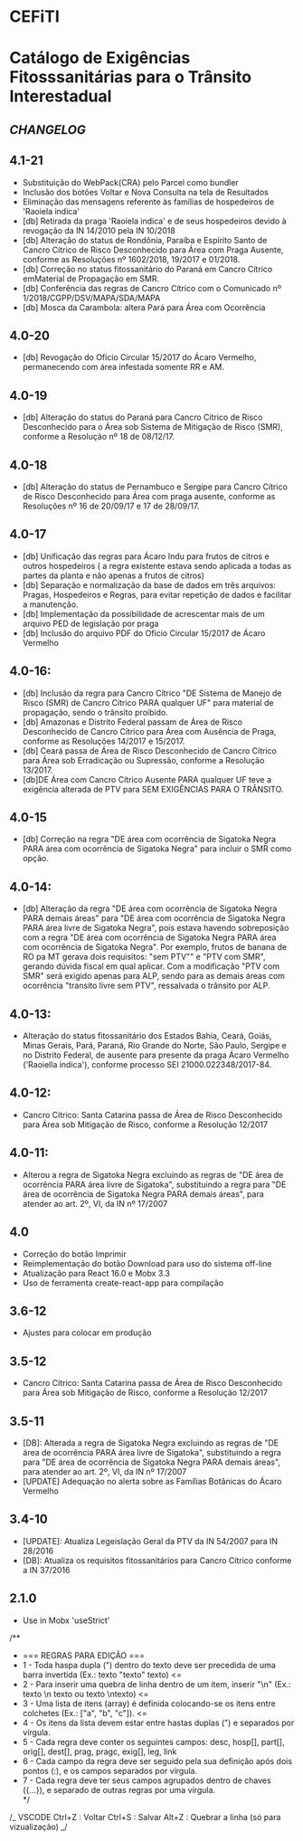 # **CEFiTI**

# Catálogo de Exigências Fitosssanitárias para o Trânsito Interestadual

## **_CHANGELOG_**

## 4.1-21

* Substituição do WebPack(CRA) pelo Parcel como bundler
* Inclusão dos botões Voltar e Nova Consulta na tela de Resultados
* Eliminação das mensagens referente às famílias de hospedeiros de 'Raoiela indica'
* [db] Retirada da praga 'Raoiela indica' e de seus hospedeiros devido à revogação da IN 14/2010 pela IN 10/2018
* [db] Alteração do status de Rondônia, Paraíba e Espírito Santo de Cancro Cítrico de Risco Desconhecido para Área com Praga Ausente, conforme as Resoluções nº 1602/2018, 19/2017 e 01/2018.
* [db] Correção no status fitossanitário do Paraná em Cancro Cítrico emMaterial de Propagação em SMR.
* [db] Conferência das regras de Cancro Cítrico com o Comunicado nº 1/2018/CGPP/DSV/MAPA/SDA/MAPA
* [db] Mosca da Carambola: altera Pará para Área com Ocorrência

## 4.0-20

* [db] Revogação do Ofício Circular 15/2017 do Ácaro Vermelho, permanecendo com área infestada somente RR e AM.

## 4.0-19

* [db] Alteração do status do Paraná para Cancro Cítrico de Risco Desconhecido para o Área sob Sistema de Mitigação de Risco (SMR), conforme a Resolução nº 18 de 08/12/17.

## 4.0-18

* [db] Alteração do status de Pernambuco e Sergipe para Cancro Cítrico de Risco Desconhecido para Área com praga ausente, conforme as Resoluções nº 16 de 20/09/17 e 17 de 28/09/17.

## 4.0-17

* [db] Unificação das regras para Ácaro Indu para frutos de citros e outros hospedeiros ( a regra existente estava sendo aplicada a todas as partes da planta e não apenas a frutos de citros)
* [db] Separação e normalização da base de dados em três arquivos: Pragas, Hospedeiros e Regras, para evitar repetição de dados e facilitar a manutenção.
* [db] Implementação da possibilidade de acrescentar mais de um arquivo PED de legislação por praga
* [db] Inclusão do arquivo PDF do Ofício Circular 15/2017 de Ácaro Vermelho

## 4.0-16:

* [db] Inclusão da regra para Cancro Cítrico "DE Sistema de Manejo de Risco (SMR) de Cancro Cítrico PARA qualquer UF" para material de propagação, sendo o trânsito proibido.
* [db] Amazonas e Distrito Federal passam de Área de Risco Desconhecido de Cancro Cítrico para Área com Ausência de Praga, conforme as Resoluções 14/2017 e 15/2017.
* [db] Ceará passa de Área de Risco Desconhecido de Cancro Cítrico para Área sob Erradicação ou Supressão, conforme a Resolução 13/2017.
* [db]DE Área com Cancro Cítrico Ausente PARA qualquer UF teve a exigência alterada de PTV para SEM EXIGÊNCIAS PARA O TRÂNSITO.

## 4.0-15

* [db] Correção na regra "DE área com ocorrência de Sigatoka Negra PARA área com ocorrência de Sigatoka Negra" para incluir o SMR como opção.

## 4.0-14:

* [db] Alteração da regra "DE área com ocorrência de Sigatoka Negra PARA demais áreas" para "DE área com ocorrência de Sigatoka Negra PARA área livre de Sigatoka Negra", pois estava havendo sobreposição com a regra "DE área com ocorrência de Sigatoka Negra PARA área com ocorrência de Sigatoka Negra". Por exemplo, frutos de banana de RO pa MT gerava dois requisitos: "sem PTV"" e "PTV com SMR", gerando dúvida fiscal em qual aplicar. Com a modificação "PTV com SMR" será exigido apenas para ALP, sendo para as demais áreas com ocorrência "transito livre sem PTV", ressalvada o trânsito por ALP.

## 4.0-13:

* Alteração do status fitossanitário dos Estados Bahia, Ceará, Goiás, Minas Gerais, Pará, Paraná, Rio Grande do Norte, São Paulo, Sergipe e no Distrito Federal, de ausente para presente da praga Ácaro Vermelho ('Raoiella indica'), conforme processo SEI 21000.022348/2017-84.

## 4.0-12:

* Cancro Cítrico: Santa Catarina passa de Área de Risco Desconhecido para Área sob Mitigação de Risco, conforme a Resolução 12/2017

## 4.0-11:

* Alterou a regra de Sigatoka Negra excluindo as regras de "DE área de ocorrência PARA área livre de Sigatoka", substituindo a regra para "DE área de ocorrência de Sigatoka Negra PARA demais áreas", para atender ao art. 2º, VI, da IN nº 17/2007

## 4.0

* Correção do botão Imprimir
* Reimplementação do botão Download para uso do sistema off-line
* Atualização para React 16.0 e Mobx 3.3
* Uso de ferramenta create-react-app para compilação

## 3.6-12

* Ajustes para colocar em produção

## 3.5-12

* Cancro Cítrico: Santa Catarina passa de Área de Risco Desconhecido para Área sob Mitigação de Risco, conforme a Resolução 12/2017

## 3.5-11

* [DB]: Alterada a regra de Sigatoka Negra excluindo as regras de "DE área de ocorrência PARA área livre de Sigatoka", substituindo a regra para "DE área de ocorrência de Sigatoka Negra PARA demais áreas", para atender ao art. 2º, VI, da IN nº 17/2007
* [UPDATE] Adequação no alerta sobre as Famílias Botânicas do Ácaro Vermelho

## 3.4-10

* [UPDATE]: Atualiza Legeislação Geral da PTV da IN 54/2007 para IN 28/2016
* [DB]: Atualiza os requisitos fitossanitários para Cancro Cítrico conforme a IN 37/2016

## 2.1.0

* Use in Mobx 'useStrict'

/\*\*

* === REGRAS PARA EDIÇÃO ===
* 1 - Toda haspa dupla (") dentro do texto deve ser precedida de uma barra invertida (Ex.: texto \"texto\" texto) <=
* 2 - Para inserir uma quebra de linha dentro de um item, inserir "\n" (Ex.: texto \n texto ou texto \ntexto) <=
* 3 - Uma lista de itens (array) é definida colocando-se os itens entre colchetes (Ex.: ["a", "b", "c"]). <=
* 4 - Os itens da lista devem estar entre hastas duplas (") e separados por vírgula.
* 5 - Cada regra deve conter os seguintes campos: desc, hosp[], part[], orig[], dest[], prag, pragc, exig[], leg, link
* 6 - Cada campo da regra deve ser seguido pela sua definição após dois pontos (:), e os campos separados por vírgula.
* 7 - Cada regra deve ter seus campos agrupados dentro de chaves ({...}), e separado de outras regras por uma vírgula.  
  \*/

/_
VSCODE
Ctrl+Z : Voltar
Ctrl+S : Salvar
Alt+Z : Quebrar a linha (só para vizualização)
_/
